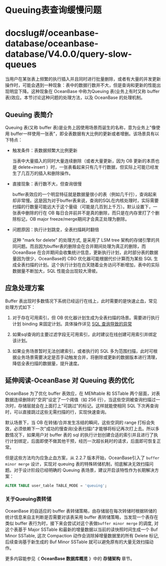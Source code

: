 Queuing表查询缓慢问题
===================================

# docslug#/oceanbase-database/oceanbase-database/V4.0.0/query-slow-queues
当用户在某张表上频繁的执行插入并且同时进行批量删除，或者有大量的并发更新操作时，可能会遇到一种现象：表中的数据行数并不大，但是查询和更新的性能出现明显下降。这种现象在 OceanBase 中称为Queuing 表(业务上有时又称 buffer 表)效应。本节讨论这种问题的处理方法，以及 OceanBase 的处理机制。

Queuing 表简介
--------------------------------

Queuing 表(又称 buffer 表)是业务上因使用场景而诞生的名称，意为业务上"像使用 buffer一样使用一张表"，即全表数据有大比例的更新或者增删。该场景具有以下特点：

* 触发条件：表数据频繁大比例更新

  当表中大量插入的同时大量连续删除（或者大量更新，因为 OB 更新的本质也是 delete+insert ）时，一张表看起来只有几千行数据，但实际上可能已经发生了几百万的插入和删除操作。

* 直接现象：表行数不大，但查询很慢

  buffer表效应的一个明显特征就是数据量很小的表（例如几千行），查询起来却非常慢。这是因为对于buffer表来说，查询的SQL在内核处理时，实际需要扫描的行数量可能远大于这个量级（可能是几百到上千万）。默认设置下，一张表中删除的行在 OB 每日合并前并不是真的删除，而只是在内存里打了个删除标记，OB major freeze/merge期间才会真正处理为删除。

* 问题原因：执行计划跳变，全表扫描耗时翻倍

  这种 "mark for delete" 的处理方式, 是采用了 LSM tree 架构的存储引擎的共同问题。而且因为buffer表的删除会在合并期间处理为真正的删除，而 OceanBase 在合并期间会收集统计信息，更新执行计划，此时部分表的数据量因为很少，OceanBase的 CBO 优化器可能根据代价计算而为某些 SQL 生成全表扫描的计划。这个执行计划在白天随着业务访问不断增加，表中的实际数据量不断加大，SQL 性能会出现较大滑坡。

应急处理方案
---------------------------

Buffer 表出现时多数情况下系统已经运行在线上，此时需要的是快速止血，常见处理方式如下：

1. 对于存在可用索引，但 OB 优化器计划生成为全表扫描的场景。需要进行执行计划 binding 来固定计划。具体操作详见 [SQL 查询导致的异常](../2.problems-caused-by-capacity-changes/1.exceptions-caused-by-sql-queries.md)

2. 如果sql查询的主要过滤字段无可用索引，此时建议在线创建可用索引并绑定该计划。

3. 如果业务场景暂时无法创建索引，或者执行的 SQL 多为范围扫描，此时可根据业务场景需要决定是否手动触发合并，将删除或更新的数据版本进行清理，降低全表扫描的数据量，提升速度。

延伸阅读-OceanBase 对 Queuing 表的优化
--------------------------------------------------

OceanBase 为了优化 buffer 表效应，在 MEMtable 和 SSTable 两个层面，对表数据连续删除的"空洞"设定了一个阈值（如 256 行），当这些空洞被查询扫描过一次时，存储层就会在上面打上"可跳过"的标记。这样就能使相同 SQL 下次再查询时，可以直接跳过这些无需扫描的行，实现快速查询。

默认场景下，当 OB 在转储/合并发生冻结的瞬间，这些空洞的 range 打标会失效，必须依赖下一次"成功的慢查询(全表扫描)"才能够将标记再次打上去。所以多数情况下，如果用户对 buffer 表的 sql 的执行计划创建合适的索引并且进行了执行计划绑定，后面即使不做其他干预，经历一次超长耗时的请求，后面即可恢复正常。

但是这些方法均为应急止血方案，从 2.2.7 版本开始，OceanBase引入了 `buffer minor merge` 设计，实现对 queuing 表的特殊转储机制，彻底解决无效扫描问题。对于设计阶段已经明确的 Queuing 表场景，建议开启该特性作为长期解决方案：

```sql
ALTER TABLE user_table TABLE_MODE = 'queuing';
```

### 关于Queuing表转储

OceanBase 的自适应的 buffer 表转储策略，由存储层在每次转储时根据转储的统计信息来自主判断是否需要对该表采用 buffer 表转储策略，当发现一个表存在类似 buffer 表行为时，接下来会尝试对这个表做`buffer minor merge` 的调度, 对这个表基于 Major SSTable 和最新的增量数据以当前的读快照时间生成一个 Buf Minor SSTable, 这次 Compaction 动作会消除掉增量数据里的所有 Delete 标记, 后续查询基于新生成的 Buf Minor SSTable 就可以避免原有的大量无效扫描动作。

更多内容能参见《 **OceanBase 数据库概览** 》中的 **存储架构** 章节。
